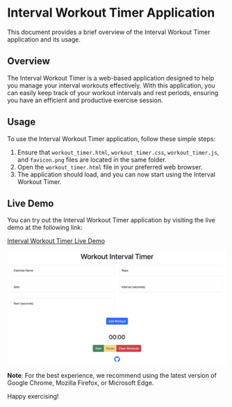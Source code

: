 # Interval Workout Timer Application

This document provides a brief overview of the Interval Workout Timer application and its usage.

## Overview

The Interval Workout Timer is a web-based application designed to help you manage your interval workouts effectively. With this application, you can easily keep track of your workout intervals and rest periods, ensuring you have an efficient and productive exercise session.

## Usage

To use the Interval Workout Timer application, follow these simple steps:

1. Ensure that `workout_timer.html`, `workout_timer.css`, `workout_timer.js`, and `favicon.png` files are located in the same folder.
2. Open the `workout_timer.html` file in your preferred web browser.
3. The application should load, and you can now start using the Interval Workout Timer.

## Live Demo

You can try out the Interval Workout Timer application by visiting the live demo at the following link:

[Interval Workout Timer Live Demo](https://www.codefreelance.net/apps/workout_timer)

![workout timer](workout_timer.png)

**Note**: For the best experience, we recommend using the latest version of Google Chrome, Mozilla Firefox, or Microsoft Edge.

Happy exercising!
